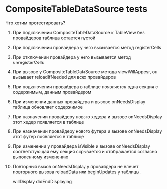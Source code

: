 #  CompositeTableDataSource tests

Что хотим протестировать?

1. При подключении CompositeTableDataSource к TableView без провайдеров таблица остается пустой
2. При подключении провайдера у него вызывается метод registerCells
3. При отключении провайдера у него вызывается метод unregisterCells
4. При вызове у CompositeTableDataSource метода viewWillAppesr, он вызывает reloadIfNeeded для всех провайдеров
5. При подключении провайдера в таблице появляется одна секция с содержимым, данным провайдером
6. При изменении данных провайдера и вызове onNeedsDisplay таблица обновляет содержимое
7. При назначении провайдеру нового хедера и вызове onNeedsDisplay этот хедер появляется в таблице 
8. При назначении провайдеру нового футера и вызове onNeedsDisplay этот футер появляется в таблице 
9. При изменении у провайдера isVisible и вызове onNeedsDisplay соответстующая ему секция скрывается и отображается согласно выполенному изменению
10. Повторный вызов onNeedsDisplay у провайдера не влечет повторного вызова reloadData или beginUpdates у таблицы.



    willDisplay
    didEndDisplaying
